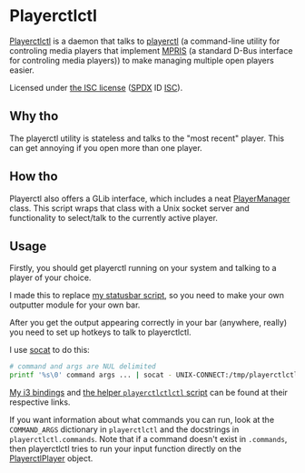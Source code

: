# Playerctlctl

[Playerctlctl][] is a daemon that talks to [playerctl][] (a command-line
utility for controling media players that implement [MPRIS][] (a standard
D-Bus interface for controling media players)) to make managing multiple open
players easier.

Licensed under [the ISC license][license] ([SPDX][] ID [ISC][spdx-isc]).


## Why tho

The playerctl utility is stateless and talks to the "most recent" player. This
can get annoying if you open more than one player.


## How tho

Playerctl also offers a GLib interface, which includes a neat
[PlayerManager][api-player-manager] class. This script wraps that class with a
Unix socket server and functionality to select/talk to the currently active
player.


## Usage

Firstly, you should get playerctl running on your system and talking to a
player of your choice.

I made this to replace [my statusbar script][dotfiles-polybar-music], so you
need to make your own outputter module for your own bar.

After you get the output appearing correctly in your bar (anywhere, really)
you need to set up hotkeys to talk to playerctlctl.

I use [socat][] to do this:
```sh
# command and args are NUL delimited
printf '%s\0' command args ... | socat - UNIX-CONNECT:/tmp/playerctlctl1000
```

[My i3 bindings][dotfiles-i3-bindings] and
[the helper `playerctlctlctl` script][playerctlctlctl] can be found at their
respective links.

If you want information about what commands you can run, look at the
`COMMAND_ARGS` dictionary in `playerctlctl` and the docstrings in
`playerctlctl.commands`. Note that if a command doesn't exist in `.commands`,
then playerctlctl tries to run your input function directly on the
[PlayerctlPlayer][api-player] object.


[api-player]: https://dubstepdish.com/playerctl/PlayerctlPlayer.html
[api-player-manager]: https://dubstepdish.com/playerctl/PlayerctlPlayerManager.html
[dotfiles-i3-bindings]: https://github.com/udf/dotfiles-stow/blob/36faeb6ef6239a784931e24871a08eae29021fc7/home/.config/i3/config_main#L50-L59
[dotfiles-polybar-music]: https://github.com/udf/dotfiles-stow/blob/5444705006ee8d416e96038f0bc7d2d15fc75096/home/.config/polybar/music.py
[license]: ./LICENSE.txt
[mpris]: https://specifications.freedesktop.org/mpris-spec/latest/
[playerctl]: https://github.com/acrisci/playerctl
[playerctlctl]: https://github.com/udf/playerctlctl
[playerctlctlctl]: https://github.com/udf/dotfiles-stow/blob/42c046d6615f825ba8b194d814d93bdf37052952/home/scripts/playerctlctlctl
[socat]: http://www.dest-unreach.org/socat/
[spdx]: https://spdx.org/licenses/
[spdx-isc]: https://spdx.org/licenses/ISC.html
